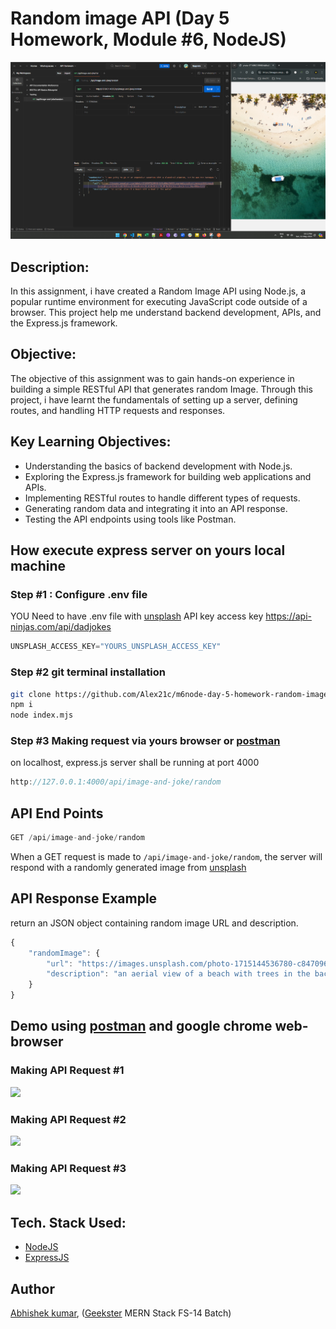 # Random image API (Day 5 Homework, Module #6, NodeJS)
![](thumbnail.png)

## Description:
In this assignment, i have created a Random Image API using Node.js, a popular runtime environment for executing JavaScript code outside of a browser. This project help me understand backend development, APIs, and the Express.js framework.

## Objective:
The objective of this assignment was to gain hands-on experience in building a simple RESTful API that generates random Image. Through this project, i have learnt the fundamentals of setting up a server, defining routes, and handling HTTP requests and responses.

## Key Learning Objectives:
+ Understanding the basics of backend development with Node.js.
+ Exploring the Express.js framework for building web applications and APIs.
+ Implementing RESTful routes to handle different types of requests.
+ Generating random data and integrating it into an API response.
+ Testing the API endpoints using tools like Postman.


## How execute express server on yours local machine
### Step #1 : Configure .env file 
YOU Need to have .env file with [unsplash](https://unsplash.com/) API key access key
https://api-ninjas.com/api/dadjokes
```javascript
UNSPLASH_ACCESS_KEY="YOURS_UNSPLASH_ACCESS_KEY"
```
### Step #2 git terminal installation
```bash
git clone https://github.com/Alex21c/m6node-day-5-homework-random-image-api.git
npm i
node index.mjs
```

### Step #3 Making request via yours browser or [postman](https://www.postman.com/)
on localhost, express.js server shall be running at port 4000
```javascript
http://127.0.0.1:4000/api/image-and-joke/random
```

## API End Points
```javascript
GET /api/image-and-joke/random
```
When a GET request is made to ```/api/image-and-joke/random```, the server will respond with a randomly generated image from [unsplash](https://unsplash.com/)

## API Response Example
return an JSON object containing random image URL and description.
```javascript
{
    "randomImage": {
        "url": "https://images.unsplash.com/photo-1715144536780-c847096a8632?crop=entropy&cs=tinysrgb&fit=max&fm=jpg&ixid=M3w1NTc5NTR8MHwxfHJhbmRvbXx8fHx8fHx8fDE3MTU1MDcwMTl8&ixlib=rb-4.0.3&q=80&w=1080",
        "description": "an aerial view of a beach with trees in the background"
    }
}
```

## Demo using [postman](https://www.postman.com/) and google chrome web-browser
### Making API Request #1
![](Screenshots/2.making-api-request-one.png)
### Making API Request #2
![](Screenshots/3.making-api-request-two.png)
### Making API Request #3
![](Screenshots/4.making-api-request-three.png)


## Tech. Stack Used:
+ [NodeJS](https://nodejs.org/en/)
+ [ExpressJS](https://expressjs.com/)
 
## Author
[Abhishek kumar](https://www.linkedin.com/in/alex21c/), ([Geekster](https://geekster.in/) MERN Stack FS-14 Batch)




  
  




















